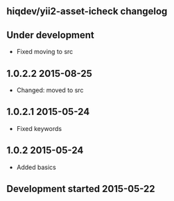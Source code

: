 hiqdev/yii2-asset-icheck changelog
----------------------------------

## Under development

- Fixed moving to src

## 1.0.2.2 2015-08-25

- Changed: moved to src

## 1.0.2.1 2015-05-24

- Fixed keywords

## 1.0.2 2015-05-24

- Added basics

## Development started 2015-05-22

